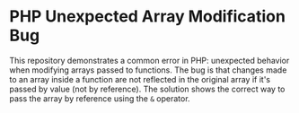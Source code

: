 # PHP Unexpected Array Modification Bug

This repository demonstrates a common error in PHP: unexpected behavior when modifying arrays passed to functions.  The bug is that changes made to an array inside a function are not reflected in the original array if it's passed by value (not by reference). The solution shows the correct way to pass the array by reference using the `&` operator.
